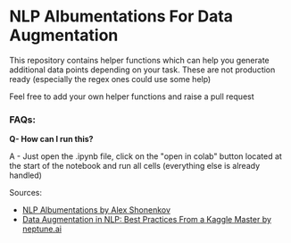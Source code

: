 # NLP Albumentations For Data Augmentation

This repository contains helper functions which can help you generate additional data points depending on your task. These are not production ready (especially the regex ones could use some help)

Feel free to add your own helper functions and raise a pull request

### FAQs:

**Q- How can I run this?**

A - Just open the .ipynb file, click on the "open in colab" button located at the start of the notebook and run all cells (everything else is already handled)

Sources:

- [NLP Albumentations by Alex Shonenkov](https://www.kaggle.com/shonenkov/nlp-albumentations)
- [Data Augmentation in NLP: Best Practices From a Kaggle Master by neptune.ai](https://neptune.ai/blog/data-augmentation-nlp)
